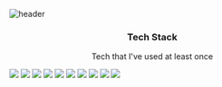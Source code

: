 ![header](https://capsule-render.vercel.app/api?color=gradient&height=300&section=header&text=ByungJin&fontSize=100)

<h3 align="center"> Tech Stack </h3>

<p align="center"> Tech that I've used at least once</p>


<img src="https://img.shields.io/badge/Java-007396?style=flat-square&logo=Java&logoColor=white" style="margin: 0 auto"/></a>
<img src="https://img.shields.io/badge/JavaScript-F7DF1E?style=flat-square&logo=JavaScript&logoColor=white"/></a>
<img src="https://img.shields.io/badge/React-61DAFB?style=flat-square&logo=React&logoColor=white"/></a>
<img src="https://img.shields.io/badge/HTML5-E34F26?style=flat-square&logo=HTML5%&logoColor=white"/></a>
<img src="https://img.shields.io/badge/CSS-1572B6?style=flat-square&logo=CSS3%&logoColor=white"/></a>
<img src="https://img.shields.io/badge/SpringBoot-6DB33F?style=flat-square&logo=Spring&logoColor=white"/></a>
<img src="https://img.shields.io/badge/GitHub-181717?style=flat-square&logo=GitHub&logoColor=white"/></a>
<img src="https://img.shields.io/badge/Flutter-02569B?style=flat-square&logo=Flutter%&logoColor=white"/></a>
<img src="https://img.shields.io/badge/Dart-0175C2?style=flat-square&logo=Dart%&logoColor=white"/></a>
<img src="https://img.shields.io/badge/MySQL-4479A1?style=flat-square&logo=MySQL%&logoColor=white"/></a>



